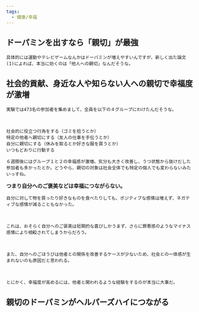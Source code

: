 ```yaml
---
tags:
  - 健康/幸福
---
```

## ドーパミンを出すなら「親切」が最強
```
具体的には運動やテレビゲームなんかはドーパミンが増えやすいんですが、新しく出た論文(1)によれば、本当に効くのは「他人への親切」なんだそうな。
```

## 社会的貢献、身近な人や知らない人への親切で幸福度が激増
```
実験では473名の参加者を集めまして、全員を以下の４グループにわけたんだそうな。

 

社会的に役立つ行為をする（ゴミを拾うとか）
特定の他者へ親切にする（友人の仕事を手伝うとか）
自分に親切にする（休みを取るとか好きな服を買うとか）
いつもどおりに行動する

６週間後にはグループ１と２の幸福感が激増。気分も大きく改善し、うつ状態から抜けだした参加者も多かったとか。どうやら、親切の対象は社会全体でも特定の個人でも変わらないみたいっすね。
```

**つまり自分へのご褒美などは幸福につながらない。**

```
自分に対して物を買ったり好きなものを食べたりしても、ポジティブな感情は増えず、ネガティブな感情が減ることもなかった。

 

これは、おそらく自分へのご褒美は短期的な喜びしかうまず、さらに罪悪感のようなマイナス感情により相殺されてしまうからだろう。

 

また、自分へのごほうびは他者との関係を改善するケースが少ないため、社会との一体感が生まれないのも原因だと思われる。

 

とにかく、幸福度が高めるには、他者と関われるような経験をするのが本当に大事だ。
```
## 親切のドーパミンがヘルパーズハイにつながる



